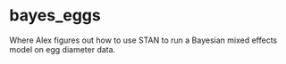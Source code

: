# bayes_eggs
Where Alex figures out how to use STAN to run a Bayesian mixed effects model on egg diameter data.
